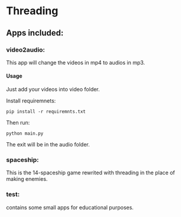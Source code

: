 
# Threading

## Apps included:


### video2audio:
This app will change the videos in mp4 to audios in mp3.

#### Usage
Just add your videos into video folder.

Install requiremnets:
```
pip install -r requiremnts.txt
```
Then run:
```
python main.py

```

The exit will be in the audio folder.


### spaceship:
This is the 14-spaceship game rewrited with threading in the place of making enemies.


### test:
contains some small apps for educational purposes.
